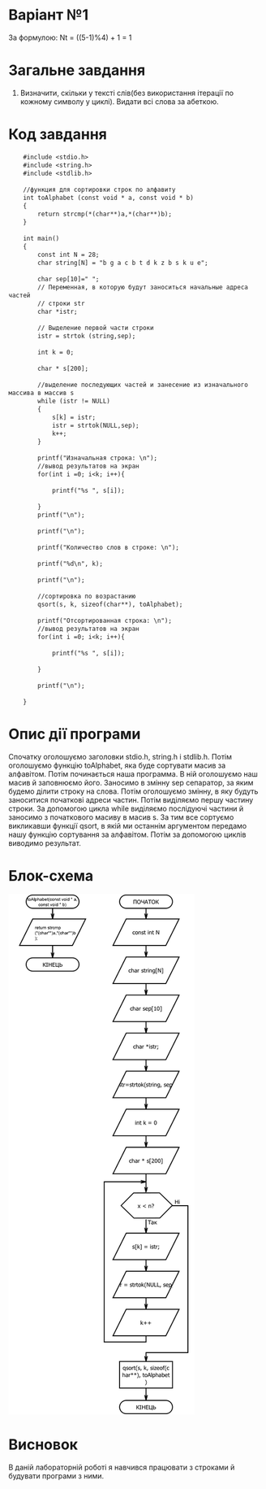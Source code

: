 # Варіант №1

За формулою: Nt = ((5-1)%4) + 1 = 1

#  Загальне завдання
1. Визначити, скільки у тексті слів(без використання ітерації по кожному символу у циклі). Видати всі слова за абеткою.

#  Код завдання

		#include <stdio.h>
		#include <string.h>
		#include <stdlib.h> 

		//функция для сортировки строк по алфавиту
		int toAlphabet (const void * a, const void * b)
		{
		    return strcmp(*(char**)a,*(char**)b);
		}

		int main()
		{ 
		    const int N = 28;
		    char string[N] = "b g a c b t d k z b s k u e";
		    
		    char sep[10]=" ";
		    // Переменная, в которую будут заноситься начальные адреса частей
		    // строки str
		    char *istr;

		    // Выделение первой части строки
		    istr = strtok (string,sep);

		    int k = 0;

		    char * s[200];

		    //выделение последующих частей и занесение из изначального массива в массив s
		    while (istr != NULL)
		    {
		        s[k] = istr;
		        istr = strtok(NULL,sep); 
		        k++;
		    }

		    printf("Изначальная строка: \n");
		    //вывод результатов на экран
		    for(int i =0; i<k; i++){

		        printf("%s ", s[i]);

		    }
		    printf("\n");

		    printf("\n");

		    printf("Количество слов в строке: \n");

		    printf("%d\n", k);

		    printf("\n"); 
		 
		    //сортировка по возрастанию
		    qsort(s, k, sizeof(char**), toAlphabet);

		    printf("Отсортированная строка: \n");
		    //вывод результатов на экран
		    for(int i =0; i<k; i++){

		        printf("%s ", s[i]);

		    }

		    printf("\n");

		}



#  Опис дії програми

Спочатку оголошуємо заголовки stdio.h, string.h i stdlib.h. Потім оголошуємо функцію toAlphabet, яка буде сортувати масив за алфавітом. Потім починається наша программа. В ній оголошуємо наш масив й заповнюємо його. Заносимо в змінну sep сепаратор, за яким будемо ділити строку на слова. Потім оголошуємо змінну, в яку будуть заноситися початкові адреси частин. Потім виділяємо першу частину строки. За допомогою цикла while виділяємо послідуючі частини й заносимо з початкового масиву в масив s. За тим все сортуємо викликавши функції qsort, в якій ми останнім аргументом передамо нашу функцію сортування за алфавітом. Потім за допомогою циклів виводимо результат.

#  Блок-схема

![](block-scheme/firstEx.png)

#  Висновок

В даній лабораторній роботі я навчився працювати з строками й будувати програми з ними.
